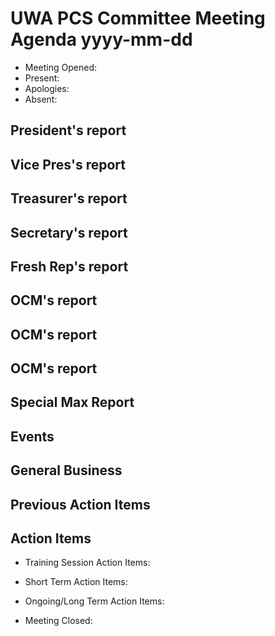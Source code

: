 # UWA PCS Committee Meeting Agenda yyyy-mm-dd
 - Meeting Opened: 
 - Present: 
 - Apologies: 
 - Absent: 

## President's report
## Vice Pres's report
## Treasurer's report
## Secretary's report
## Fresh Rep's report
## OCM's report
## OCM's report
## OCM's report
## Special Max Report
## Events
## General Business
## Previous Action Items
## Action Items 
 - Training Session Action Items:
 - Short Term Action Items:
 - Ongoing/Long Term Action Items:

 - Meeting Closed:
